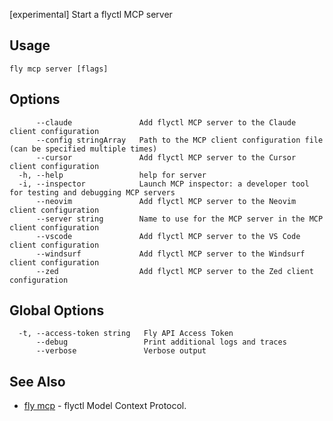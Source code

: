 [experimental] Start a flyctl MCP server


## Usage
~~~
fly mcp server [flags]
~~~

## Options

~~~
      --claude               Add flyctl MCP server to the Claude client configuration
      --config stringArray   Path to the MCP client configuration file (can be specified multiple times)
      --cursor               Add flyctl MCP server to the Cursor client configuration
  -h, --help                 help for server
  -i, --inspector            Launch MCP inspector: a developer tool for testing and debugging MCP servers
      --neovim               Add flyctl MCP server to the Neovim client configuration
      --server string        Name to use for the MCP server in the MCP client configuration
      --vscode               Add flyctl MCP server to the VS Code client configuration
      --windsurf             Add flyctl MCP server to the Windsurf client configuration
      --zed                  Add flyctl MCP server to the Zed client configuration
~~~

## Global Options

~~~
  -t, --access-token string   Fly API Access Token
      --debug                 Print additional logs and traces
      --verbose               Verbose output
~~~

## See Also

* [fly mcp](/docs/flyctl/mcp/)	 - flyctl Model Context Protocol.

